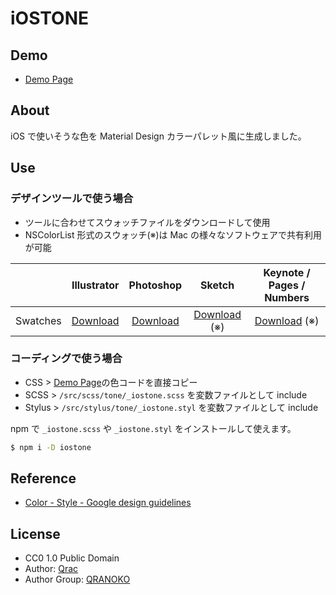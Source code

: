# iOSTONE

## Demo

- [Demo Page][link-demo]

## About

iOS で使いそうな色を Material Design カラーパレット風に生成しました。

## Use

### デザインツールで使う場合

- ツールに合わせてスウォッチファイルをダウンロードして使用
- NSColorList 形式のスウォッチ(※)は Mac の様々なソフトウェアで共有利用が可能

|          |      Illustrator       |       Photoshop        |           Sketch           | Keynote / Pages / Numbers  |
| :------: | :--------------------: | :--------------------: | :------------------------: | :------------------------: |
| Swatches | [Download][link-dl-a1] | [Download][link-dl-a1] | [Download][link-dl-a2] (※) | [Download][link-dl-a2] (※) |

### コーディングで使う場合

- CSS > [Demo Page][link-demo]の色コードを直接コピー
- SCSS > `/src/scss/tone/_iostone.scss` を変数ファイルとして include
- Stylus > `/src/stylus/tone/_iostone.styl` を変数ファイルとして include

npm で `_iostone.scss` や `_iostone.styl` をインストールして使えます。

```bash
$ npm i -D iostone
```

## Reference

- [Color - Style - Google design guidelines](https://material.google.com/style/color.html#color-color-palette)

## License

- CC0 1.0 Public Domain
- Author: [Qrac][link-twitter]
- Author Group: [QRANOKO][link-qranoko]

[link-demo]: https://qrac.github.io/iostone/
[link-dl-a1]: https://qrac.github.io/iostone/dist/swatches-iostone.ase
[link-dl-a2]: https://qrac.github.io/iostone/dist/swatches-iostone.clr
[link-dl-b1]: https://qrac.github.io/iostone/dist/template-iostone.ai
[link-twitter]: https://twitter.com/Qrac_JP
[link-qranoko]: https://qranoko.jp
